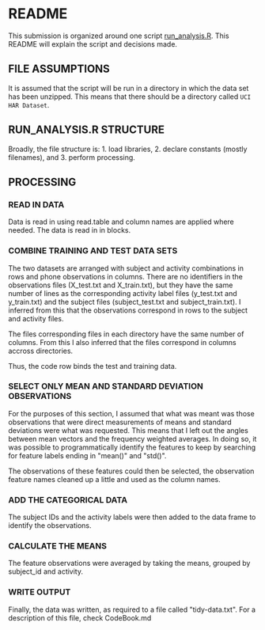 README
======

This submission is organized around one script [run_analysis.R](https://github.com/lkoudstaal/getdata-project/blob/master/run_analysis.R). This README will explain the script and decisions made.


FILE ASSUMPTIONS
----------------
It is assumed that the script will be run in a directory in which the data set has been unzipped. This means that there should be a directory called `UCI HAR Dataset`.


RUN_ANALYSIS.R STRUCTURE
------------------------
Broadly, the file structure is: 
	1. load libraries, 
	2. declare constants (mostly filenames), and 
	3. perform processing.


PROCESSING
----------

### READ IN DATA
Data is read in using read.table and column names are applied where needed. The data is read in in blocks.

### COMBINE TRAINING AND TEST DATA SETS
The two datasets are arranged with subject and activity combinations in rows and phone observations in columns. There are no identifiers in the observations files (X_test.txt and X_train.txt), but they have the same number of lines as the corresponding activity label files (y_test.txt and y_train.txt) and the subject files (subject_test.txt and subject_train.txt). I inferred from this that the observations correspond in rows to the subject and activity files.

The files corresponding files in each directory have the same number of columns. From this I also inferred that the files correspond in columns accross directories.

Thus, the code row binds the test and training data.

### SELECT ONLY MEAN AND STANDARD DEVIATION OBSERVATIONS
For the purposes of this section, I assumed that what was meant was those observations that were direct measurements of means and standard deviations were what was requested. This means that I left out the angles between mean vectors and the frequency weighted averages. In doing so, it was possible to programmatically identify the features to keep by searching for feature labels ending in "mean()" and "std()".

The observations of these features could then be selected, the observation feature names cleaned up a little and used as the column names.

### ADD THE CATEGORICAL DATA
The subject IDs and the activity labels were then added to the data frame to identify the observations.

### CALCULATE THE MEANS
The feature observations were averaged by taking the means, grouped by subject_id and activity.

### WRITE OUTPUT
Finally, the data was written, as required to a file called "tidy-data.txt". For a description of this file, check CodeBook.md
